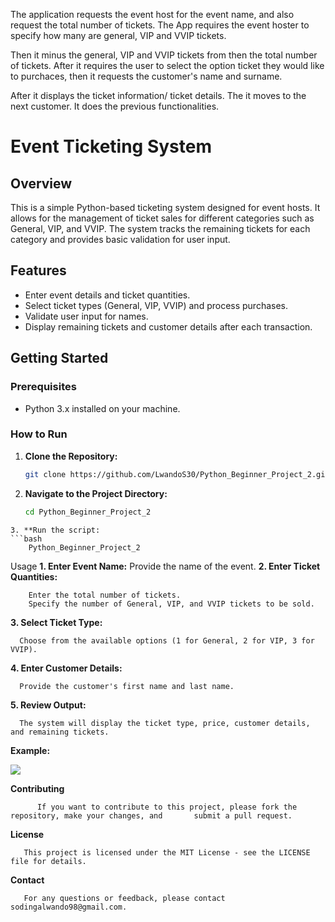 The application requests the event host for the event name, and also request the total number of tickets.
The App requires the event hoster to specify how many are general, VIP and VVIP tickets.

Then it minus the general, VIP and VVIP tickets from then the total number of tickets.
After it requires the user to select the option ticket they would like to purchaces, then it requests the 
customer's name and surname. 

After it displays the ticket information/ ticket details.
The it moves to the next customer. It does the previous functionalities. 


# Event Ticketing System

## Overview

This is a simple Python-based ticketing system designed for event hosts. It allows for the management of ticket sales for different categories such as General, VIP, and VVIP. The system tracks the remaining tickets for each category and provides basic validation for user input.

## Features

- Enter event details and ticket quantities.
- Select ticket types (General, VIP, VVIP) and process purchases.
- Validate user input for names.
- Display remaining tickets and customer details after each transaction.

## Getting Started

### Prerequisites

- Python 3.x installed on your machine.

### How to Run

1. **Clone the Repository:**

   ```bash
   git clone https://github.com/LwandoS30/Python_Beginner_Project_2.git
   ```

2. **Navigate to the Project Directory:**
   ```bash
   cd Python_Beginner_Project_2
```
3. **Run the script:
```bash
    Python_Beginner_Project_2
```
Usage
**1. Enter Event Name:**
  Provide the name of the event.
**2. Enter Ticket Quantities:**

```
  	Enter the total number of tickets.
    Specify the number of General, VIP, and VVIP tickets to be sold.
```
**3. Select Ticket Type:**
```
  Choose from the available options (1 for General, 2 for VIP, 3 for VVIP).
```
**4. Enter Customer Details:**
```
  Provide the customer's first name and last name.
```
**5. Review Output:**
```
  The system will display the ticket type, price, customer details, and remaining tickets.
```
**Example:**


![](https://github.com/user-attachments/assets/1d63ef70-2479-4a1a-8fdf-c4a2e5401b11)

**Contributing**
```
      If you want to contribute to this project, please fork the repository, make your changes, and       submit a pull request.
```
**License**
```
   This project is licensed under the MIT License - see the LICENSE file for details.
```
**Contact**
```
   For any questions or feedback, please contact sodingalwando98@gmail.com.
```



